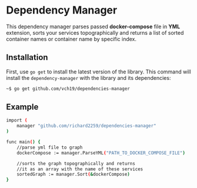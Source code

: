 # Dependency Manager

This dependency manager parses passed **docker-compose** file in **YML** extension, sorts your services topographically
and returns a list of sorted container names or container name by specific index.

## Installation
First, use ```go get``` to install the latest version of the library. 
This command will install the ```dependency-manager``` with the library and its dependencies:

```sh 
~$ go get github.com/vch19/dependencies-manager
```

## Example

```sh
import (
	manager "github.com/richard2259/dependencies-manager"
)

func main() {
	//parse yml file to graph
	dockerCompose := manager.ParseYML("PATH_TO_DOCKER_COMPOSE_FILE")

	//sorts the graph topographically and returns 
	//it as an array with the name of these services
	sortedGraph := manager.Sort(&dockerCompose)
}
```
